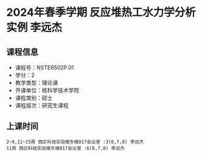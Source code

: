 # 2024年春季学期 反应堆热工水力学分析实例 李远杰






## 课程信息

- 课程号：NSTE6502P.01
- 学分：2
- 教学类型：理论课
- 开课单位：核科学技术学院
- 课程类别：硕士
- 课程层次：研究生课程

## 上课时间

```
2~9,11~15周 西区科技实验楼东楼817会议室 :3(6,7,8) 李远杰
11周 西区科技实验楼东楼817会议室 :6(6,7,8) 李远杰
```

